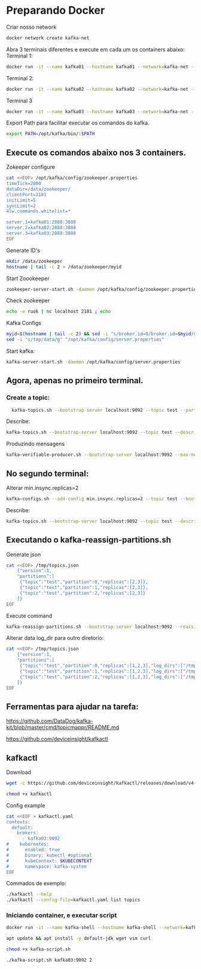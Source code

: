 # Preparando Docker
Criar nosso network
```bash
docker network create kafka-net
```
Abra 3 terminais diferentes e execute em cada um os containers abaixo:
Terminal 1: 
```bash
docker run -it --name kafka01 --hostname kafka01 --network=kafka-net --tmpfs /data:noexec,size=10000000,mode=1777 --rm apache/kafka:3.7.1 bash
```
Terminal 2:
```bash
docker run -it --name kafka02 --hostname kafka02 --network=kafka-net --tmpfs /data:noexec,size=100000000,mode=1777 --rm apache/kafka:3.7.1 bash
```
Terminal 3
```bash
docker run -it --name kafka03 --hostname kafka03 --network=kafka-net --tmpfs /data:noexec,size=100000000,mode=1777 --rm apache/kafka:3.7.1 bash
```

Export Path para facilitar executar os comandos do kafka.

```bash
export PATH=/opt/kafka/bin/:$PATH
```

##  Execute os comandos abaixo nos 3 containers.
Zokeeper configure
```bash
cat <<EOF> /opt/kafka/config/zookeeper.properties
timeTick=2000
dataDir=/data/zookeeper/
clientPort=2181
initLimit=5
syncLimit=2
4lw.commands.whitelist=*

server.1=kafka01:2888:3888
server.2=kafka02:2888:3888
server.3=kafka03:2888:3888
EOF
```
Generate ID's
```bash
mkdir /data/zookeeper
hostname | tail -c 2 > /data/zookeeper/myid
```

Start Zoookeeper
```bash
zookeeper-server-start.sh -daemon /opt/kafka/config/zookeeper.properties
```

Check zookeeper
```bash
echo -e ruok | nc localhost 2181 ; echo
```

Kafka Configs
```bash
myid=$(hostname | tail -c 2) && sed -i "s/broker.id=0/broker.id=$myid/g" "/opt/kafka/config/server.properties"
sed -i "s/tmp/data/g" "/opt/kafka/config/server.properties"
```

Start kafka:
```bash
kafka-server-start.sh -daemon /opt/kafka/config/server.properties
```

## Agora, apenas no primeiro terminal.
### Create a topic:

```bash
  kafka-topics.sh --bootstrap-server localhost:9092 --topic test --partitions 3 --create --replication-factor 3 --config min.insync.replicas=3
```
Describe:
```bash
kafka-topics.sh --bootstrap-server localhost:9092 --topic test --describe
```
Produzindo mensagens
```bash
kafka-verifiable-producer.sh --bootstrap-server localhost:9092 --max-messages 1000000 --topic test
```
## No segundo terminal:
Alterar min.insync.replicas=2
```bash
kafka-configs.sh --add-config min.insync.replicas=2 --topic test --bootstrap-server localhost:9092 --alter
```
Describe:
```bash
kafka-topics.sh --bootstrap-server localhost:9092 --topic test --describe
```
## Executando o kafka-reassign-partitions.sh 

Generate json
```bash
cat <<EOF> /tmp/topics.json
    {"version":1,
    "partitions":[
     {"topic":"test","partition":0,"replicas":[2,3]},
     {"topic":"test","partition":1,"replicas":[2,3]},
     {"topic":"test","partition":2,"replicas":[2,3]}
    ]}
EOF
```

Execute command

```bash
kafka-reassign-partitions.sh --bootstrap-server localhost:9092 --reassignment-json-file /tmp/topics.json --execute
```

Alterar data log_dir para outro diretorio:

```bash
cat <<EOF> /tmp/topics.json
    {"version":1,
    "partitions":[
     {"topic":"test","partition":0,"replicas":[1,2,3],"log_dirs":["/tmp/kafka-logs","any","any"]},
     {"topic":"test","partition":1,"replicas":[1,2,3],"log_dirs":["/tmp/kafka-logs","any","any"]},
     {"topic":"test","partition":2,"replicas":[1,2,3],"log_dirs":["/tmp/kafka-logs","any","any"]}
    ]}
EOF
```

## Ferramentas para ajudar na tarefa:

https://github.com/DataDog/kafka-kit/blob/master/cmd/topicmappr/README.md

https://github.com/deviceinsight/kafkactl

## kafkactl
Download
```bash
wget -c https://github.com/deviceinsight/kafkactl/releases/download/v4.0.0/kafkactl_4.0.0_linux_amd64.tar.gz -O - | tar -xz

chmod +x kafkactl
```

Config example
```bash
cat <<EOF > kafkactl.yaml
contexts:
  default:
    brokers:
      - kafka03:9092
#    kubernetes:
#      enabled: true
#      binary: kubectl #optional
#      kubeContext: $KUBECONTEXT
#      namespace: kafka-system
EOF
```

Commados de exemplo: 

```bash
./kafkactl --help
./kafkactl --config-file=kafkactl.yaml list topics
```

### Iniciando container, e executar script
```bash
docker run -it --name kafka-shell --hostname kafka-shell --network=kafka-net -e DEBIAN_FRONTEND=noninteractive -v $PWD:/data --rm ubuntu bash

apt update && apt install -y default-jdk wget vim curl

chmod +x kafka-script.sh

./kafka-script.sh kafka03:9092 2
```